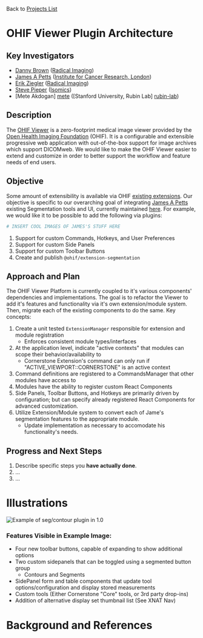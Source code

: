 Back to [Projects List](../../README.md#ProjectsList)

# OHIF Viewer Plugin Architecture

## Key Investigators

- [Danny Brown][danny] ([Radical Imaging][radical])
- [James A Petts][james] ([Institute for Cancer Research, London][icr-london])
- [Erik Ziegler][erik] ([Radical Imaging][radical])
- [Steve Pieper][steve] ([Isomics][isomics])
- [Mete Akdogan] [mete] ([Stanford University, Rubin Lab] [rubin-lab])

## Description

The [OHIF Viewer][ohif-viewer] is a zero-footprint medical image viewer provided by the [Open Health Imaging Foundation][ohif] (OHIF). It is a configurable and extensible progressive web application with out-of-the-box support for image archives which support DICOMweb. We would like to make the OHIF Viewer easier to extend and customize in order to better support the workflow and feature needs of end users.

## Objective

Some amount of extensibility is available via OHIF [existing extensions][ohif-extensions]. Our objective is specific to our overarching goal of integrating [James A Petts][james] existing Segmentation tools and UI, currently maintained [here][james-magic]. For example, we would like it to be possible to add the following via plugins:

```bash
# INSERT COOL IMAGES OF JAMES'S STUFF HERE
```

1. Support for custom Commands, Hotkeys, and User Preferences
2. Support for custom Side Panels
3. Support for custom Toolbar Buttons
4. Create and publish `@ohif/extension-segmentation`

## Approach and Plan

The OHIF Viewer Platform is currently coupled to it's various components' dependencies and implementations. The goal is to refactor the Viewer to add it's features and functionality via it's own extension/module system. Then, migrate each of the existing components to do the same. Key concepts:

1. Create a unit tested `ExtensionManager` responsible for extension and module registration
    - Enforces consistent module types/interfaces
2. At the application level, indicate "active contexts" that modules can scope their behavior/availability to
    - Cornerstone Extension's command can only run if "ACTIVE_VIEWPORT::CORNERSTONE" is an active context
3. Command definitions are registered to a CommandsManager that other modules have access to
4. Modules have the ability to register custom React Components
5. Side Panels, Toolbar Buttons, and Hotkeys are primarily driven by configuration; but can specify already registered React Components for advanced customization.
6. Utilize Extension/Module system to convert each of Jame's segmentation features to the appropriate module.
    - Update implementation as necessary to accomodate his functionality's needs.

## Progress and Next Steps

<!-- Update this section as you make progress, describing of what you have ACTUALLY DONE. If there are specific steps that you could not complete then you can describe them here, too. -->

1. Describe specific steps you **have actually done**.
1. ...
1. ...

# Illustrations

![Example of seg/contour plugin in 1.0](https://github.com/NA-MIC/ProjectWeek/raw/master/PW31_2019_Boston/Projects/OHIFPluginArchitecture/Screen%20Shot%202019-06-03%20at%2016.17.19.png)

### Features Visible in Example Image:

- Four new toolbar buttons, capable of expanding to show additional options
- Two custom sidepanels that can be toggled using a segmented button group
    - Contours and Segments
- SidePanel form and table components that update tool options/configuration and display stored measurements
- Custom tools (Either Cornerstone "Core" tools, or 3rd party drop-ins)
- Addition of alternative display set thumbnail list (See XNAT Nav)

<!-- Add pictures and links to videos that demonstrate what has been accomplished.
![Description of picture](Example2.jpg)
![Some more images](Example2.jpg)
-->

# Background and References

<!-- If you developed any software, include link to the source code repository. If possible, also add links to sample data, and to any relevant publications. -->

<!--
    Links
-->

[radical]: http://radicalimaging.com/
[icr-london]: https://www.icr.ac.uk/
[danny]: https://github.com/dannyrb
[isomics]: http://isomics.com/
[james]: https://github.com/jamesapetts
[erik]: https://github.com/swederik
[steve]: https://github.com/pieper
[ohif-viewer]: https://github.com/OHIF/Viewers
[ohif-extensions]: https://docs.ohif.org/advanced/extensions.html
[ohif]: http://ohif.org/
[james-magic]: https://github.com/JamesAPetts/OHIF-Viewer-XNAT/tree/xnatRoi-dev-vNext/Packages/icr-peppermint-tools
[rubin-lab]: https://rubinlab.stanford.edu/
[mete]: https://github.com/muakdogan
